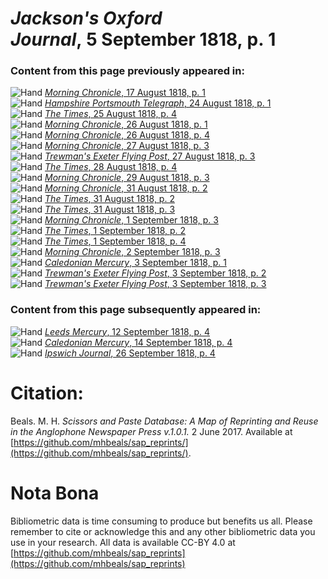 # *Jackson's Oxford Journal*, 5 September 1818, p. 1  
  
### Content from this page previously appeared in:  
![Hand](http://scissorsandpaste.net/wp-content/uploads/2017/06/smallhandpointer.png) [*Morning Chronicle*, 17 August 1818, p. 1](https://mhbeals.github.io/sap_html/Morning-Chronicle/Morning-Chronicle-17-August-1818-p-1)  
![Hand](http://scissorsandpaste.net/wp-content/uploads/2017/06/smallhandpointer.png) [*Hampshire Portsmouth Telegraph*, 24 August 1818, p. 1](https://mhbeals.github.io/sap_html/Hampshire-Portsmouth-Telegraph/Hampshire-Portsmouth-Telegraph-24-August-1818-p-1)  
![Hand](http://scissorsandpaste.net/wp-content/uploads/2017/06/smallhandpointer.png) [*The Times*, 25 August 1818, p. 4](https://mhbeals.github.io/sap_html/The-Times/The-Times-25-August-1818-p-4)  
![Hand](http://scissorsandpaste.net/wp-content/uploads/2017/06/smallhandpointer.png) [*Morning Chronicle*, 26 August 1818, p. 1](https://mhbeals.github.io/sap_html/Morning-Chronicle/Morning-Chronicle-26-August-1818-p-1)  
![Hand](http://scissorsandpaste.net/wp-content/uploads/2017/06/smallhandpointer.png) [*Morning Chronicle*, 26 August 1818, p. 4](https://mhbeals.github.io/sap_html/Morning-Chronicle/Morning-Chronicle-26-August-1818-p-4)  
![Hand](http://scissorsandpaste.net/wp-content/uploads/2017/06/smallhandpointer.png) [*Morning Chronicle*, 27 August 1818, p. 3](https://mhbeals.github.io/sap_html/Morning-Chronicle/Morning-Chronicle-27-August-1818-p-3)  
![Hand](http://scissorsandpaste.net/wp-content/uploads/2017/06/smallhandpointer.png) [*Trewman's Exeter Flying Post*, 27 August 1818, p. 3](https://mhbeals.github.io/sap_html/Trewman's-Exeter-Flying-Post/Trewman's-Exeter-Flying-Post-27-August-1818-p-3)  
![Hand](http://scissorsandpaste.net/wp-content/uploads/2017/06/smallhandpointer.png) [*The Times*, 28 August 1818, p. 4](https://mhbeals.github.io/sap_html/The-Times/The-Times-28-August-1818-p-4)  
![Hand](http://scissorsandpaste.net/wp-content/uploads/2017/06/smallhandpointer.png) [*Morning Chronicle*, 29 August 1818, p. 3](https://mhbeals.github.io/sap_html/Morning-Chronicle/Morning-Chronicle-29-August-1818-p-3)  
![Hand](http://scissorsandpaste.net/wp-content/uploads/2017/06/smallhandpointer.png) [*Morning Chronicle*, 31 August 1818, p. 2](https://mhbeals.github.io/sap_html/Morning-Chronicle/Morning-Chronicle-31-August-1818-p-2)  
![Hand](http://scissorsandpaste.net/wp-content/uploads/2017/06/smallhandpointer.png) [*The Times*, 31 August 1818, p. 2](https://mhbeals.github.io/sap_html/The-Times/The-Times-31-August-1818-p-2)  
![Hand](http://scissorsandpaste.net/wp-content/uploads/2017/06/smallhandpointer.png) [*The Times*, 31 August 1818, p. 3](https://mhbeals.github.io/sap_html/The-Times/The-Times-31-August-1818-p-3)  
![Hand](http://scissorsandpaste.net/wp-content/uploads/2017/06/smallhandpointer.png) [*Morning Chronicle*, 1 September 1818, p. 3](https://mhbeals.github.io/sap_html/Morning-Chronicle/Morning-Chronicle-1-September-1818-p-3)  
![Hand](http://scissorsandpaste.net/wp-content/uploads/2017/06/smallhandpointer.png) [*The Times*, 1 September 1818, p. 2](https://mhbeals.github.io/sap_html/The-Times/The-Times-1-September-1818-p-2)  
![Hand](http://scissorsandpaste.net/wp-content/uploads/2017/06/smallhandpointer.png) [*The Times*, 1 September 1818, p. 4](https://mhbeals.github.io/sap_html/The-Times/The-Times-1-September-1818-p-4)  
![Hand](http://scissorsandpaste.net/wp-content/uploads/2017/06/smallhandpointer.png) [*Morning Chronicle*, 2 September 1818, p. 3](https://mhbeals.github.io/sap_html/Morning-Chronicle/Morning-Chronicle-2-September-1818-p-3)  
![Hand](http://scissorsandpaste.net/wp-content/uploads/2017/06/smallhandpointer.png) [*Caledonian Mercury*, 3 September 1818, p. 1](https://mhbeals.github.io/sap_html/Caledonian-Mercury/Caledonian-Mercury-3-September-1818-p-1)  
![Hand](http://scissorsandpaste.net/wp-content/uploads/2017/06/smallhandpointer.png) [*Trewman's Exeter Flying Post*, 3 September 1818, p. 2](https://mhbeals.github.io/sap_html/Trewman's-Exeter-Flying-Post/Trewman's-Exeter-Flying-Post-3-September-1818-p-2)  
![Hand](http://scissorsandpaste.net/wp-content/uploads/2017/06/smallhandpointer.png) [*Trewman's Exeter Flying Post*, 3 September 1818, p. 3](https://mhbeals.github.io/sap_html/Trewman's-Exeter-Flying-Post/Trewman's-Exeter-Flying-Post-3-September-1818-p-3)  
  
### Content from this page subsequently appeared in:  
![Hand](http://scissorsandpaste.net/wp-content/uploads/2017/06/smallhandpointer.png) [*Leeds Mercury*, 12 September 1818, p. 4](https://mhbeals.github.io/sap_html/Leeds-Mercury/Leeds-Mercury-12-September-1818-p-4)  
![Hand](http://scissorsandpaste.net/wp-content/uploads/2017/06/smallhandpointer.png) [*Caledonian Mercury*, 14 September 1818, p. 4](https://mhbeals.github.io/sap_html/Caledonian-Mercury/Caledonian-Mercury-14-September-1818-p-4)  
![Hand](http://scissorsandpaste.net/wp-content/uploads/2017/06/smallhandpointer.png) [*Ipswich Journal*, 26 September 1818, p. 4](https://mhbeals.github.io/sap_html/Ipswich-Journal/Ipswich-Journal-26-September-1818-p-4)  


# Citation: 

Beals. M. H. *Scissors and Paste Database: A Map of Reprinting and Reuse in the Anglophone Newspaper Press v.1.0.1.* 2 June 2017. Available at [https://github.com/mhbeals/sap_reprints/](https://github.com/mhbeals/sap_reprints/). 

# Nota Bona

Bibliometric data is time consuming to produce but benefits us all. Please remember to cite or acknowledge this and any other bibliometric data you use in your research. All data is available CC-BY 4.0 at [https://github.com/mhbeals/sap_reprints](https://github.com/mhbeals/sap_reprints)